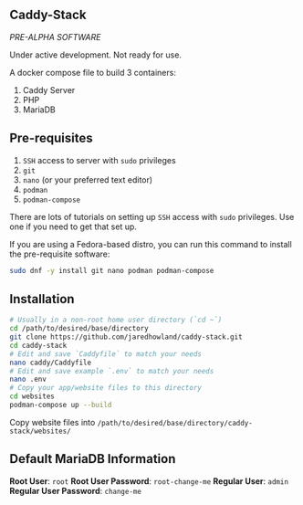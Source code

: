 Caddy-Stack
-----------
*PRE-ALPHA SOFTWARE*

Under active development. Not ready for use.

A docker compose file to build 3 containers:

1. Caddy Server
2. PHP
3. MariaDB

Pre-requisites
--------------
1. `SSH` access to server with `sudo` privileges
2. `git`
3. `nano` (or your preferred text editor)
4. `podman`
5. `podman-compose`

There are lots of tutorials on setting up `SSH` access with `sudo` privileges. Use one if you need to get that set up.

If you are using a Fedora-based distro, you can run this command to install the pre-requisite software:
```bash
sudo dnf -y install git nano podman podman-compose
```


Installation
------------
```bash
# Usually in a non-root home user directory (`cd ~`)
cd /path/to/desired/base/directory
git clone https://github.com/jaredhowland/caddy-stack.git
cd caddy-stack
# Edit and save `Caddyfile` to match your needs
nano caddy/Caddyfile
# Edit and save example `.env` to match your needs
nano .env
# Copy your app/website files to this directory
cd websites
podman-compose up --build
```
Copy website files into `/path/to/desired/base/directory/caddy-stack/websites/`

Default MariaDB Information
--------------------------
**Root User**: `root`
**Root User Password**: `root-change-me`
**Regular User**: `admin`
**Regular User Password**: `change-me`
